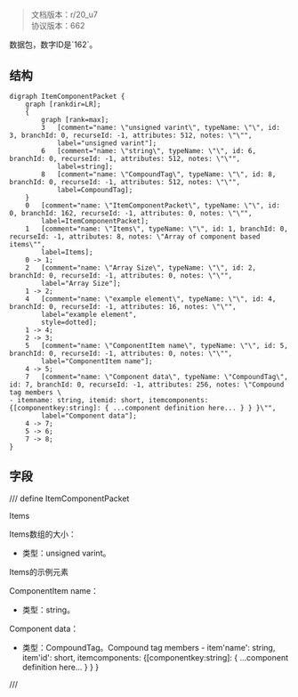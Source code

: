 # <!-- md:samp ItemComponentPacket -->

> 文档版本：r/20_u7<br/>协议版本：662

<!-- md:samp ItemComponentPacket -->数据包，数字ID是`162`。

## 结构

```viz
digraph ItemComponentPacket {
	graph [rankdir=LR];
	{
		graph [rank=max];
		3	[comment="name: \"unsigned varint\", typeName: \"\", id: 3, branchId: 0, recurseId: -1, attributes: 512, notes: \"\"",
			label="unsigned varint"];
		6	[comment="name: \"string\", typeName: \"\", id: 6, branchId: 0, recurseId: -1, attributes: 512, notes: \"\"",
			label=string];
		8	[comment="name: \"CompoundTag\", typeName: \"\", id: 8, branchId: 0, recurseId: -1, attributes: 512, notes: \"\"",
			label=CompoundTag];
	}
	0	[comment="name: \"ItemComponentPacket\", typeName: \"\", id: 0, branchId: 162, recurseId: -1, attributes: 0, notes: \"\"",
		label=ItemComponentPacket];
	1	[comment="name: \"Items\", typeName: \"\", id: 1, branchId: 0, recurseId: -1, attributes: 8, notes: \"Array of component based items\"",
		label=Items];
	0 -> 1;
	2	[comment="name: \"Array Size\", typeName: \"\", id: 2, branchId: 0, recurseId: -1, attributes: 0, notes: \"\"",
		label="Array Size"];
	1 -> 2;
	4	[comment="name: \"example element\", typeName: \"\", id: 4, branchId: 0, recurseId: -1, attributes: 16, notes: \"\"",
		label="example element",
		style=dotted];
	1 -> 4;
	2 -> 3;
	5	[comment="name: \"ComponentItem name\", typeName: \"\", id: 5, branchId: 0, recurseId: -1, attributes: 0, notes: \"\"",
		label="ComponentItem name"];
	4 -> 5;
	7	[comment="name: \"Component data\", typeName: \"CompoundTag\", id: 7, branchId: 0, recurseId: -1, attributes: 256, notes: \"Compound tag members \
- itemname: string, itemid: short, itemcomponents: {[componentkey:string]: { ...component definition here... } } }\"",
		label="Component data"];
	4 -> 7;
	5 -> 6;
	7 -> 8;
}

```

## 字段

/// define
ItemComponentPacket

Items

Items数组的大小：<!-- md:samp unsigned varint -->

- 类型：unsigned varint。

Items的示例元素

ComponentItem name：<!-- md:samp string -->

- 类型：string。

Component data：[<!-- md:samp CompoundTag -->](refs/protocols/types/CompoundTag.md)

- 类型：CompoundTag。Compound tag members - item'name': string, item'id': short, itemcomponents: {[componentkey:string]: { ...component definition here... } } }


///
